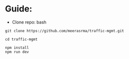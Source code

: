 # Guide:

- Clone repo:
bash
```
git clone https://github.com/meerasrma/traffic-mgmt.git

cd traffic-mgmt

npm install
npm run dev

```